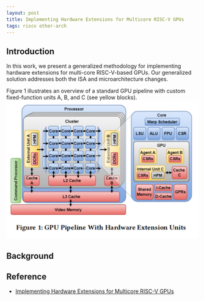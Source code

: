 ```yaml
---
layout: post
title: Implementing Hardware Extensions for Multicore RISC-V GPUs
tags: riscv other-arch
---
```


## Introduction

In this work, we present a generalized methodology for implementing hardware extensions for multi-core RISC-V-based GPUs. Our generalized
solution addresses both the ISA and microarchitecture changes.

Figure 1 illustrates an overview of a standard GPU pipeline with
custom fixed-function units A, B, and C (see yellow blocks).
![figure1](/assets/snip-images/2023-05-12_092623.png)

## Background



## Reference

- [Implementing Hardware Extensions for Multicore RISC-V GPUs]()
